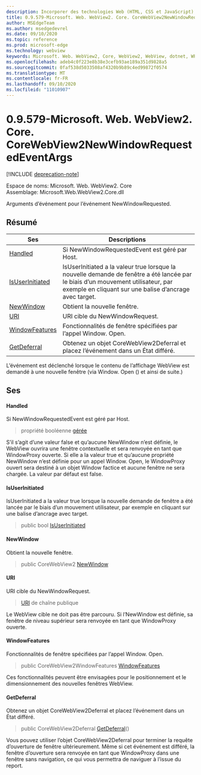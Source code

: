 ```yaml
---
description: Incorporer des technologies Web (HTML, CSS et JavaScript) dans vos applications natives avec le contrôle Microsoft Edge WebView2
title: 0.9.579-Microsoft. Web. WebView2. Core. CoreWebView2NewWindowRequestedEventArgs
author: MSEdgeTeam
ms.author: msedgedevrel
ms.date: 09/10/2020
ms.topic: reference
ms.prod: microsoft-edge
ms.technology: webview
keywords: Microsoft. Web. WebView2, Core, WebView2, WebView, dotnet, WPF, WinForms, application, Edge, CoreWebView2, CoreWebView2Controller, contrôle de navigateur, Edge html, Microsoft. Web. WebView2. Core. CoreWebView2NewWindowRequestedEventArgs
ms.openlocfilehash: adeb4c0f223e8b38e3cefb93ae189a351d9828a5
ms.sourcegitcommit: 0faf538d5033508af4320b9b89c4ed99872f0574
ms.translationtype: MT
ms.contentlocale: fr-FR
ms.lasthandoff: 09/10/2020
ms.locfileid: "11010907"
---
```

# 0.9.579-Microsoft. Web. WebView2. Core. CoreWebView2NewWindowRequestedEventArgs 

[!INCLUDE [deprecation-note](../../includes/deprecation-note.md)]

Espace de noms: Microsoft. Web. WebView2. Core \
Assemblage: Microsoft.Web.WebView2.Core.dll

Arguments d’événement pour l’événement NewWindowRequested.

## Résumé

 Ses                        | Descriptions
--------------------------------|---------------------------------------------
[Handled](#handled) | Si NewWindowRequestedEvent est géré par Host.
[IsUserInitiated](#isuserinitiated) | IsUserInitiated a la valeur true lorsque la nouvelle demande de fenêtre a été lancée par le biais d’un mouvement utilisateur, par exemple en cliquant sur une balise d’ancrage avec target.
[NewWindow](#newwindow) | Obtient la nouvelle fenêtre.
[URI](#uri) | URI cible du NewWindowRequest.
[WindowFeatures](#windowfeatures) | Fonctionnalités de fenêtre spécifiées par l’appel Window. Open.
[GetDeferral](#getdeferral) | Obtenez un objet CoreWebView2Deferral et placez l’événement dans un État différé.

L’événement est déclenché lorsque le contenu de l’affichage WebView est demandé à une nouvelle fenêtre (via Window. Open () et ainsi de suite.)

## Ses

#### Handled 

Si NewWindowRequestedEvent est géré par Host.

> propriété booléenne [gérée](#handled)

S’il s’agit d’une valeur false et qu’aucune NewWindow n’est définie, le WebView ouvrira une fenêtre contextuelle et sera renvoyée en tant que WindowProxy ouverte. Si elle a la valeur true et qu’aucune propriété NewWindow n’est définie pour un appel Window. Open, le WindowProxy ouvert sera destiné à un objet Window factice et aucune fenêtre ne sera chargée. La valeur par défaut est false.

#### IsUserInitiated 

IsUserInitiated a la valeur true lorsque la nouvelle demande de fenêtre a été lancée par le biais d’un mouvement utilisateur, par exemple en cliquant sur une balise d’ancrage avec target.

> public bool [IsUserInitiated](#isuserinitiated)

#### NewWindow 

Obtient la nouvelle fenêtre.

> public CoreWebView2 [NewWindow](#newwindow)

#### URI 

URI cible du NewWindowRequest.

> [URI](#uri) de chaîne publique

Le WebView cible ne doit pas être parcouru. Si l’NewWindow est définie, sa fenêtre de niveau supérieur sera renvoyée en tant que WindowProxy ouverte.

#### WindowFeatures 

Fonctionnalités de fenêtre spécifiées par l’appel Window. Open.

> public CoreWebView2WindowFeatures [WindowFeatures](#windowfeatures)

Ces fonctionnalités peuvent être envisagées pour le positionnement et le dimensionnement des nouvelles fenêtres WebView.

#### GetDeferral 

Obtenez un objet CoreWebView2Deferral et placez l’événement dans un État différé.

> public CoreWebView2Deferral [GetDeferral](#getdeferral)()

Vous pouvez utiliser l’objet CoreWebView2Deferral pour terminer la requête d’ouverture de fenêtre ultérieurement. Même si cet événement est différé, la fenêtre d’ouverture sera renvoyée en tant que WindowProxy dans une fenêtre sans navigation, ce qui vous permettra de naviguer à l’issue du report.

